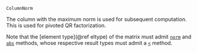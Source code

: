 ```
ColumnNorm
```

The column with the maximum norm is used for subsequent computation.  This is used for pivoted QR factorization.

Note that the [element type](@ref eltype) of the matrix must admit [`norm`](@ref) and [`abs`](@ref) methods, whose respective result types must admit a [`<`](@ref) method.
